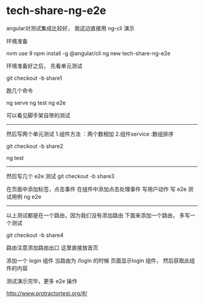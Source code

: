 # tech-share-ng-e2e
angular对测试集成比较好，
我这边直接用 ng-cli 演示

环境准备

nvm use 9
npm install -g @angular/cli
ng new tech-share-ng-e2e

环境准备好之后，
先看单元测试

git checkout -b share1

跑几个命令

ng serve
ng test
ng e2e

可以看见脚手架自带的测试

---

然后写两个单元测试
1.组件方法 ：两个数相加
2.组件service :数组排序

git checkout -b share2

ng test

----

然后写几个 e2e 测试
git checkout -b share3

在页面中添加标签，点击事件
在组件中添加点击处理事件
写用户动作
写 e2e 测试用例
ng e2e

----
以上测试都是在一个路由，因为我们没有添加路由
下面来添加一个路由，
多写一个测试

git checkout -b share4

路由注意添加路由出口
<router-outlet></router-outlet>
这里直接放首页

添加一个 login 组件
当路由为 /login 的时候
页面显示login 组件，
然后获取此组件的内容

测试演示完毕，更多 e2e 操作

http://www.protractortest.org/#/

